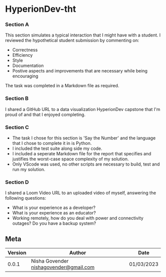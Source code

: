 # HyperionDev-tht

### Section A
This section simulates a typical interaction that I might have with a student. I reviewed the hypothetical student submission by commenting on:
- Correctness
- Efficiency
- Style
- Documentation
- Postive aspects and improvements that are necessary while being encouraging

The task was completed in a Markdown file as required.

### Section B
I shared a GitHub URL to a data visualization HyperionDev capstone that I'm proud of and that I enjoyed completing.

### Section C
- The task I chose for this section is 'Say the Number' and the language that I chose to complete it in is Python. 
- I included the test suite along side my code.
- I included a seperate Markdown file for the report that specifies and justifies the worst-case space complexity of my solution.
- Only VScode was used, no other scripts are necessary to build, test and run my solution.

### Section D
I shared a Loom Video URL to an uploaded video of myself, answering the following questions:
- What is your experience as a developer?
- What is your experience as an educator?
- Working remotely, how do you deal with power and connectivity outages? Do you have a backup system?

## Meta

| Version | Author                                   | Date       |
| ------- | ---------------------------------------- | ---------- |
| 0.0.1   | Nisha Govender <nishagovender@gmail.com> | 01/03/2023 |
